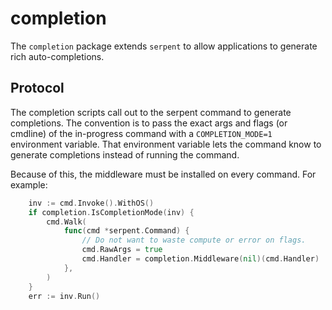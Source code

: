 # completion

The `completion` package extends `serpent` to allow applications to generate rich auto-completions.


## Protocol

The completion scripts call out to the serpent command to generate
completions. The convention is to pass the exact args and flags (or
cmdline) of the in-progress command with a `COMPLETION_MODE=1` environment variable. That environment variable lets the command know to generate completions instead of running the command.



Because of this, the middleware must be installed on every command.
For example:

```go
	inv := cmd.Invoke().WithOS()
	if completion.IsCompletionMode(inv) {
		cmd.Walk(
			func(cmd *serpent.Command) {
				// Do not want to waste compute or error on flags.
				cmd.RawArgs = true
				cmd.Handler = completion.Middleware(nil)(cmd.Handler)
			},
		)
	}
	err := inv.Run()
```